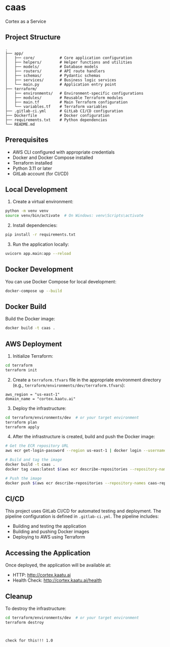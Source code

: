 # caas

Cortex as a Service

## Project Structure

```
.
├── app/
│   ├── core/           # Core application configuration
│   ├── helpers/        # Helper functions and utilities
│   ├── models/         # Database models
│   ├── routers/        # API route handlers
│   ├── schemas/        # Pydantic schemas
│   ├── services/       # Business logic services
│   └── main.py         # Application entry point
├── terraform/
│   ├── environments/   # Environment-specific configurations
│   ├── modules/        # Reusable Terraform modules
│   ├── main.tf         # Main Terraform configuration
│   └── variables.tf    # Terraform variables
├── .gitlab-ci.yml      # GitLab CI/CD configuration
├── Dockerfile          # Docker configuration
├── requirements.txt    # Python dependencies
└── README.md
```

## Prerequisites

- AWS CLI configured with appropriate credentials
- Docker and Docker Compose installed
- Terraform installed
- Python 3.11 or later
- GitLab account (for CI/CD)

## Local Development

1. Create a virtual environment:
```bash
python -m venv venv
source venv/bin/activate  # On Windows: venv\Scripts\activate
```

2. Install dependencies:
```bash
pip install -r requirements.txt
```

3. Run the application locally:
```bash
uvicorn app.main:app --reload
```

## Docker Development

You can use Docker Compose for local development:
```bash
docker-compose up --build
```

## Docker Build

Build the Docker image:
```bash
docker build -t caas .
```

## AWS Deployment

1. Initialize Terraform:
```bash
cd terraform
terraform init
```

2. Create a `terraform.tfvars` file in the appropriate environment directory (e.g., `terraform/environments/dev/terraform.tfvars`):
```hcl
aws_region = "us-east-1"
domain_name = "cortex.kaatu.ai"
```

3. Deploy the infrastructure:
```bash
cd terraform/environments/dev  # or your target environment
terraform plan
terraform apply
```

4. After the infrastructure is created, build and push the Docker image:
```bash
# Get the ECR repository URL
aws ecr get-login-password --region us-east-1 | docker login --username AWS --password-stdin $(aws ecr describe-repositories --repository-names caas-repo --query 'repositories[0].repositoryUri' --output text)

# Build and tag the image
docker build -t caas .
docker tag caas:latest $(aws ecr describe-repositories --repository-names caas-repo --query 'repositories[0].repositoryUri' --output text):latest

# Push the image
docker push $(aws ecr describe-repositories --repository-names caas-repo --query 'repositories[0].repositoryUri' --output text):latest
```

## CI/CD

This project uses GitLab CI/CD for automated testing and deployment. The pipeline configuration is defined in `.gitlab-ci.yml`. The pipeline includes:
- Building and testing the application
- Building and pushing Docker images
- Deploying to AWS using Terraform

## Accessing the Application

Once deployed, the application will be available at:
- HTTP: http://cortex.kaatu.ai
- Health Check: http://cortex.kaatu.ai/health

## Cleanup

To destroy the infrastructure:
```bash
cd terraform/environments/dev  # or your target environment
terraform destroy



check for this!!! 1.0
```

 